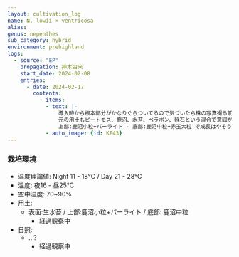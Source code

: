 ```yaml
---
layout: cultivation_log
name: N. lowii × ventricosa
alias:
genus: nepenthes
sub_category: hybrid
environment: prehighland
logs:
  - source: "EP"
    propagation: 挿木由来
    start_date: 2024-02-08
    entries:
      - date: 2024-02-17
        contents:
          - items:
            - text: |-
                導入時から根本部分がかなりぐらついてるので気づいたら株の写真撮る前に植替えしちゃった。
                元の用土もピートモス、鹿沼、水苔、ベラボン、軽石という混合で意図がよくわからなかった。
                上部:鹿沼小粒+パーライト - 底部:鹿沼中粒+赤玉大粒 で成長はやそうなので大きめの5号鉢に
            - auto_image: {id: KF43}
---
```

### 栽培環境
- 温度理論値: Night 11 - 18℃ / Day 21 - 28℃
- 温度: 夜16 - 昼25℃
- 空中湿度: 70~90%
- 用土:
  - 表面:生水苔 / 上部:鹿沼小粒+パーライト / 底部: 鹿沼中粒
    - 経過観察中
- 日照:
  - ...?
    - 経過観察中
